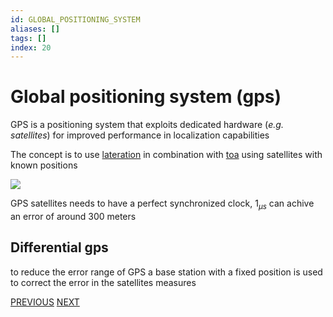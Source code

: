 ```yaml
---
id: GLOBAL_POSITIONING_SYSTEM
aliases: []
tags: []
index: 20
---
```


# Global positioning system (gps)

GPS is a positioning system that exploits dedicated hardware (*e.g. satellites*) for improved performance in localization capabilities

The concept is to use [lateration](mobile_systems/positioning_systems/base_techniques.md#lateration) in combination with [toa](mobile_systems/positioning_systems/base_techniques.md) using satellites with known positions

![](mobile_systems/Pasted%20image%2020240608190728.png)

GPS satellites needs to have a perfect synchronized clock, $1_{\mu s}$ can achive an error of around 300 meters

## Differential gps

to reduce the error range of GPS a base station with a fixed position is used to correct the error in the satellites measures

[PREVIOUS](mobile_systems/positioning_systems/manet_positioning_systems.md) [NEXT](mobile_systems/positioning_systems/no_infrastructure_positioning_systems.md)
